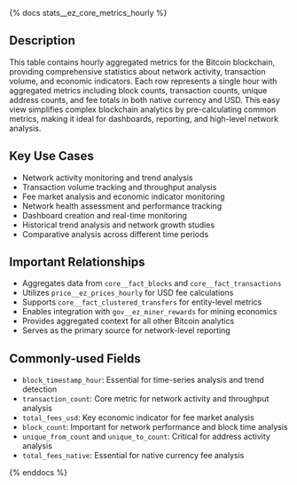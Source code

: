 {% docs stats__ez_core_metrics_hourly %}

## Description
This table contains hourly aggregated metrics for the Bitcoin blockchain, providing comprehensive statistics about network activity, transaction volume, and economic indicators. Each row represents a single hour with aggregated metrics including block counts, transaction counts, unique address counts, and fee totals in both native currency and USD. This easy view simplifies complex blockchain analytics by pre-calculating common metrics, making it ideal for dashboards, reporting, and high-level network analysis.

## Key Use Cases
- Network activity monitoring and trend analysis
- Transaction volume tracking and throughput analysis
- Fee market analysis and economic indicator monitoring
- Network health assessment and performance tracking
- Dashboard creation and real-time monitoring
- Historical trend analysis and network growth studies
- Comparative analysis across different time periods

## Important Relationships
- Aggregates data from `core__fact_blocks` and `core__fact_transactions`
- Utilizes `price__ez_prices_hourly` for USD fee calculations
- Supports `core__fact_clustered_transfers` for entity-level metrics
- Enables integration with `gov__ez_miner_rewards` for mining economics
- Provides aggregated context for all other Bitcoin analytics
- Serves as the primary source for network-level reporting

## Commonly-used Fields
- `block_timestamp_hour`: Essential for time-series analysis and trend detection
- `transaction_count`: Core metric for network activity and throughput analysis
- `total_fees_usd`: Key economic indicator for fee market analysis
- `block_count`: Important for network performance and block time analysis
- `unique_from_count` and `unique_to_count`: Critical for address activity analysis
- `total_fees_native`: Essential for native currency fee analysis

{% enddocs %} 